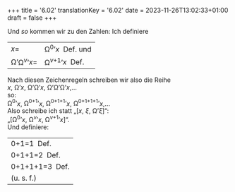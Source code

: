 +++
title = '6.02'
translationKey = '6.02'
date = 2023-11-26T13:02:33+01:00
draft = false
+++

Und <em class="germph">so</em> kommen wir zu den Zahlen: Ich definiere
<div class="centered"><table class="alignedmath"><tr><td class="righttight"><span class="mathmode"><var>x</var><span class="mathrel">=</span></span></td><td class="lefttight"><span class="mathmode"><span class="mathop">Ω<sup>0</sup>’</span><var>x</var></span>&nbsp;&nbsp;Def. und</td></tr><tr><td class="righttight"><span class="mathmode"><span class="mathop">Ω’</span><span class="mathop">Ω<sup><var>ν</var></sup>’</span><var>x</var><span class="mathrel">=</span></span></td><td class="lefttight"><span class="mathmode"><span class="mathop">Ω<sup><var>ν</var>+1</sup>’</span><var>x</var></span>&nbsp;&nbsp;Def.</td></tr></table></div>
Nach diesen Zeichenregeln schreiben wir also die Reihe
<div class="centered"><span class="mathmode"><var>x</var>, <span class="mathop">Ω’</span><var>x</var>, <span class="mathop">Ω’</span><span class="mathop">Ω’</span><var>x</var>, <span class="mathop">Ω’</span><span class="mathop">Ω’</span><span class="mathop">Ω’</span><var>x</var>,<span class="mathrel">…</span></span></div><span class="mathmode"></span>
so:
<div class="centered"><span class="mathmode"><span class="mathop">Ω<sup>0</sup>’</span><var>x</var>, <span class="mathop">Ω<sup>0<span class="mathrel">+</span>1</sup>’</span><var>x</var>, <span class="mathop">Ω<sup>0<span class="mathrel">+</span>1<span class="mathrel">+</span>1</sup>’</span><var>x</var>, <span class="mathop">Ω<sup>0<span class="mathrel">+</span>1<span class="mathrel">+</span>1<span class="mathrel">+</span>1</sup>’</span><var>x</var>,<span class="mathrel">…</span></span></div><span class="mathmode"></span>
Also schreibe ich statt „<span class="mathmode">[<var>x</var>, <var>ξ</var>, <span class="mathop">Ω’</span><var>ξ</var>]</span>“:
<div class="centered"><span class="mathmode">„[<span class="mathop">Ω<sup>0</sup>’</span><var>x</var>, <span class="mathop">Ω<sup><var>ν</var></sup>’</span><var>x</var>, <span class="mathop">Ω<sup><var>ν</var><span class="mathrel">+</span>1</sup>’</span><var>x</var>]“.</span></div><span class="mathmode"></span>
Und definiere:
<div class="centered"><table class="alignedmath"><tr><td class="lefttight"><span class="mathmode">0<span class="mathrel">+</span>1<span class="mathrel">=</span>1</span>&nbsp;&nbsp;Def.</td></tr><tr><td class="lefttight"><span class="mathmode">0<span class="mathrel">+</span>1<span class="mathrel">+</span>1<span class="mathrel">=</span>2</span>&nbsp;&nbsp;Def.</td></tr><tr><td class="lefttight"><span class="mathmode">0<span class="mathrel">+</span>1<span class="mathrel">+</span>1<span class="mathrel">+</span>1<span class="mathrel">=</span>3</span>&nbsp;&nbsp;Def.</td></tr><tr><td class="lefttight">(u. s. f.)</td></tr></table></div>
